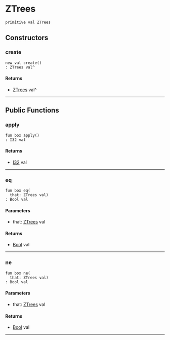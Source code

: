 # ZTrees

```pony
primitive val ZTrees
```

## Constructors

### create

```pony
new val create()
: ZTrees val^
```

#### Returns

* [ZTrees](.-compression-ZTrees) val^

---

## Public Functions

### apply

```pony
fun box apply()
: I32 val
```

#### Returns

* [I32](builtin-I32) val

---

### eq

```pony
fun box eq(
  that: ZTrees val)
: Bool val
```
#### Parameters

*   that: [ZTrees](.-compression-ZTrees) val

#### Returns

* [Bool](builtin-Bool) val

---

### ne

```pony
fun box ne(
  that: ZTrees val)
: Bool val
```
#### Parameters

*   that: [ZTrees](.-compression-ZTrees) val

#### Returns

* [Bool](builtin-Bool) val

---

